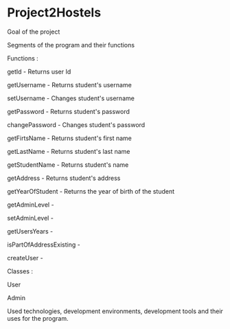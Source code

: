 # Project2Hostels

Goal of the project



Segments of the program and their functions

Functions : 

getId - Returns user Id

getUsername - Returns student's username

setUsername - Changes student's username

getPassword - Returns student's password

changePassword - Changes student's password

getFirtsName - Returns student's first name

getLastName - Returns student's last name

getStudentName - Returns student's name

getAddress - Returns student's address

getYearOfStudent - Returns the year of birth of the student

getAdminLevel - 

setAdminLevel - 

getUsersYears - 

isPartOfAddressExisting - 

createUser - 

Classes : 

User

Admin

Used technologies, development environments, development tools and their uses for the program.
